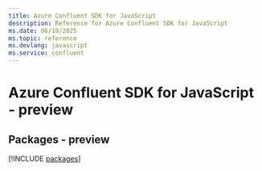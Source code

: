 ```yaml
---
title: Azure Confluent SDK for JavaScript
description: Reference for Azure Confluent SDK for JavaScript
ms.date: 06/19/2025
ms.topic: reference
ms.devlang: javascript
ms.service: confluent
---
```

# Azure Confluent SDK for JavaScript - preview
## Packages - preview
[!INCLUDE [packages](confluent-index.md)]